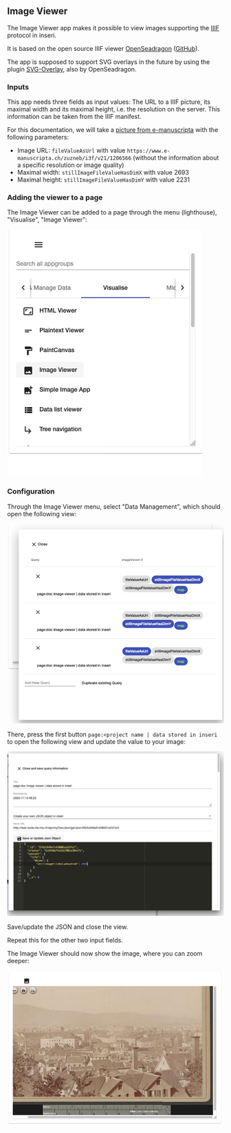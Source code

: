 ## Image Viewer

The Image Viewer app makes it possible to view images supporting the [IIIF](https://iiif.io/) protocol in inseri. 

It is based on the open source IIIF viewer [OpenSeadragon](https://openseadragon.github.io/)
 ([GitHub](https://github.com/openseadragon)).

The app is supposed to support SVG overlays in the future by using the plugin
[SVG-Overlay](https://github.com/openseadragon/svg-overlay), also by OpenSeadragon.

### Inputs

This app needs three fields as input values: The URL to a IIIF picture, its maximal width and its maximal height, 
i.e. the resolution on the server. This information can be taken from the IIIF manifest.

For this documentation, we will take a [picture from e-manuscripta](https://www.e-manuscripta.ch/zuzneb/content/titleinfo/1206565) 
with the following parameters:

- Image URL: `fileValueAsUrl` with value `https://www.e-manuscripta.ch/zuzneb/i3f/v21/1206566` (without the information 
about a specific resolution or image quality)
- Maximal width: `stillImageFileValueHasDimX` with value 2693
- Maximal height: `stillImageFileValueHasDimY` with value 2231

### Adding the viewer to a page

The Image Viewer can be added to a page through the menu (lighthouse), "Visualise", "Image Viewer":

![Add the image viewer](image-viewer-add.png)

### Configuration

Through the Image Viewer menu, select "Data Management", which should open the following view:

![Data Management before mapping](image-viewer-dm-before.png)

There, press the first button `page:<project name | data stored in inseri` to open the following view and update the value to your image:

![Query](image-viewer-query.png)

Save/update the JSON and close the view.

Repeat this for the other two input fields.

The Image Viewer should now show the image, where you can zoom deeper:

![Image viewer with example image](image-viewer-example.png)
